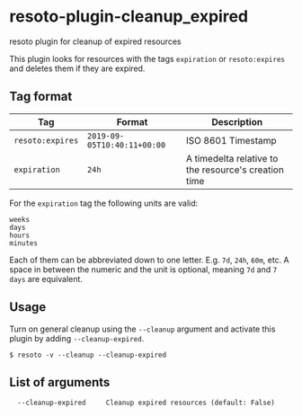 # resoto-plugin-cleanup_expired
resoto plugin for cleanup of expired resources

This plugin looks for resources with the tags `expiration` or `resoto:expires` and deletes them if they are expired.

## Tag format
| Tag | Format | Description |
| --- | --- | --- |
| `resoto:expires` | `2019-09-05T10:40:11+00:00` | ISO 8601 Timestamp |
| `expiration` | `24h` | A timedelta relative to the resource's creation time |

For the `expiration` tag the following units are valid:
```
weeks
days
hours
minutes
```

Each of them can be abbreviated down to one letter. E.g. `7d`, `24h`, `60m`, etc. A space in between the numeric and the unit is optional,
meaning `7d` and `7 days` are equivalent.

## Usage
Turn on general cleanup using the `--cleanup` argument and activate this plugin by adding `--cleanup-expired`.
```
$ resoto -v --cleanup --cleanup-expired
```

## List of arguments
```
  --cleanup-expired     Cleanup expired resources (default: False)
```
